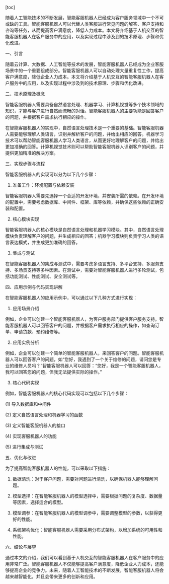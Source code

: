 
[toc]                    
                
                
随着人工智能技术的不断发展，智能客服机器人已经成为客户服务领域中一个不可或缺的工具。智能客服机器人可以代替人类客服进行常见问题的解答、客户支持和咨询等任务，从而提高客户满意度，降低人力成本。本文将介绍基于人机交互的智能客服机器人在客户服务中的应用，以及实现过程中涉及到的技术原理、步骤和优化改进。

一、引言

随着云计算、大数据、人工智能等技术的发展，智能客服机器人已经成为企业客服场景中的一个重要组成部分。智能客服机器人可以自动处理大量重复性工作，提高客户满意度，降低企业人力成本。本文将介绍基于人机交互的智能客服机器人在客户服务中的应用，以及实现过程中涉及到的技术原理、步骤和优化改进。

二、技术原理及概念

智能客服机器人需要具备自然语言处理、机器学习、计算机视觉等多个技术领域的知识，才能与客户进行自然而流畅的对话。智能客服机器人的主要功能是回答客户的问题，并根据客户需求执行相应的操作。

在智能客服机器人的实现中，自然语言处理技术是一个重要的基础。智能客服机器人需要能够理解人类语言，识别并解析客户的问题，并给出相应的回答。机器学习技术可以帮助智能客服机器人学习人类语言，从而更好地理解客户的问题，并给出更加准确的回答。计算机视觉技术则可以帮助智能客服机器人识别客户的问题，并提供更加精准的解决方案。

三、实现步骤与流程

智能客服机器人的实现可以分为以下几个步骤：

1. 准备工作：环境配置与依赖安装

智能客服机器人需要先选择一个合适的开发环境，并安装所需的依赖。在开发环境的配置中，需要考虑数据库、中间件、框架、库等依赖，并确保这些依赖的正确安装和配置。

2. 核心模块实现

智能客服机器人的核心模块是自然语言处理和机器学习模块。其中，自然语言处理模块负责理解客户的问题，并生成相应的回答；机器学习模块则负责学习人类的语言表达模式，并生成更加准确的回答。

3. 集成与测试

在智能客服机器人的集成与测试中，需要考虑多语言支持、多平台支持、多服务支持、多场景支持等多种因素。在测试中，需要对智能客服机器人进行多轮测试，包括功能测试、性能测试、安全测试等。

四、应用示例与代码实现讲解

在智能客服机器人的应用示例中，可以通过以下几种方式进行实现：

1. 应用场景介绍

例如，企业可以创建一个智能客服机器人，为客户服务部门提供客户服务支持。智能客服机器人可以回答客户的问题，并根据客户需求执行相应的操作，如查询订单、申请贷款、预约维修等。

2. 应用实例分析

例如，企业可以创建一个简单的智能客服机器人，来回答客户的问题。智能客服机器人可以回答客户的问题，如“您好，我遇到了一个关于维修的问题，请问您是专业的维修人员吗？”智能客服机器人可以回答：“您好，我是一个智能客服机器人，我可以回答您的问题，但我无法提供实际的操作。”

3. 核心代码实现

例如，智能客服机器人的核心代码实现可以包括以下几个步骤：

(1) 导入数据库和中间件

(2) 定义自然语言处理和机器学习的函数

(3) 定义智能客服机器人的接口

(4) 实现客服机器人的功能

(5) 进行集成与测试

五、优化与改进

为了提高智能客服机器人的性能，可以采取以下措施：

1. 数据清洗：对于客户问题，需要对问题进行清洗，以确保机器人能够理解问题。

2. 模型选择：在智能客服机器人的模型选择中，需要根据问题的复杂度、数据量等因素，选择适合的模型。

3. 模型调参：在智能客服机器人的模型调参中，需要调整模型的参数，以获得更好的性能。

4. 系统架构优化：智能客服机器人需要采用分布式架构，以增加系统的可用性和性能。

六、结论与展望

通过本文的介绍，我们可以看到基于人机交互的智能客服机器人在客户服务中的应用非常广泛。智能客服机器人不仅能够提高客户满意度，降低企业人力成本，还能够提高企业的竞争力。未来，随着人工智能技术的不断发展，智能客服机器人将会越来越智能化，并且会带来更多的创新和应用。

